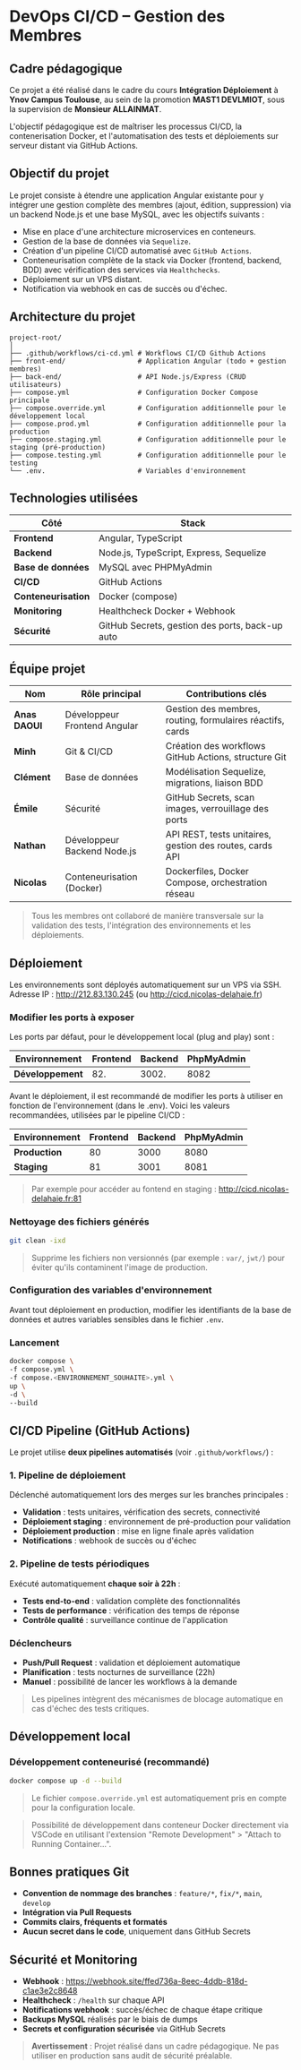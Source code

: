 # DevOps CI/CD – Gestion des Membres

## Cadre pédagogique

Ce projet a été réalisé dans le cadre du cours **Intégration Déploiement** à **Ynov Campus Toulouse**, au sein de la promotion **MAST1 DEVLMIOT**, sous la supervision de **Monsieur ALLAINMAT**.

L'objectif pédagogique est de maîtriser les processus CI/CD, la contenerisation Docker, et l'automatisation des tests et déploiements sur serveur distant via GitHub Actions.

## Objectif du projet

Le projet consiste à étendre une application Angular existante pour y intégrer une gestion complète des membres (ajout, édition, suppression) via un backend Node.js et une base MySQL, avec les objectifs suivants :

- Mise en place d'une architecture microservices en conteneurs.
- Gestion de la base de données via `Sequelize`.
- Création d'un pipeline CI/CD automatisé avec `GitHub Actions`.
- Conteneurisation complète de la stack via Docker (frontend, backend, BDD) avec vérification des services via `Healthchecks`.
- Déploiement sur un VPS distant.
- Notification via webhook en cas de succès ou d'échec.

## Architecture du projet

```
project-root/
│
├── .github/workflows/ci-cd.yml # Workflows CI/CD Github Actions
├── front-end/                  # Application Angular (todo + gestion membres)
├── back-end/                   # API Node.js/Express (CRUD utilisateurs)
├── compose.yml                 # Configuration Docker Compose principale
├── compose.override.yml        # Configuration additionnelle pour le développement local
├── compose.prod.yml            # Configuration additionnelle pour la production
├── compose.staging.yml         # Configuration additionnelle pour le staging (pré-production)
├── compose.testing.yml         # Configuration additionnelle pour le testing
└── .env.                       # Variables d'environnement
```

## Technologies utilisées

| Côté                 | Stack                                           |
| -------------------- | ----------------------------------------------- |
| **Frontend**         | Angular, TypeScript                             |
| **Backend**          | Node.js, TypeScript, Express, Sequelize         |
| **Base de données**  | MySQL avec PHPMyAdmin                           |
| **CI/CD**            | GitHub Actions                                  |
| **Conteneurisation** | Docker (compose)                                |
| **Monitoring**       | Healthcheck Docker + Webhook                    |
| **Sécurité**         | GitHub Secrets, gestion des ports, back-up auto |

## Équipe projet

| Nom            | Rôle principal               | Contributions clés                                        |
| -------------- | ---------------------------- | --------------------------------------------------------- |
| **Anas DAOUI** | Développeur Frontend Angular | Gestion des membres, routing, formulaires réactifs, cards |
| **Minh**       | Git & CI/CD                  | Création des workflows GitHub Actions, structure Git      |
| **Clément**    | Base de données              | Modélisation Sequelize, migrations, liaison BDD           |
| **Émile**      | Sécurité                     | GitHub Secrets, scan images, verrouillage des ports       |
| **Nathan**     | Développeur Backend Node.js  | API REST, tests unitaires, gestion des routes, cards API  |
| **Nicolas**    | Conteneurisation (Docker)    | Dockerfiles, Docker Compose, orchestration réseau         |

> Tous les membres ont collaboré de manière transversale sur la validation des tests, l'intégration des environnements et les déploiements.

## Déploiement

Les environnements sont déployés automatiquement sur un VPS via SSH. Adresse IP : <http://212.83.130.245> (ou <http://cicd.nicolas-delahaie.fr>)

### Modifier les ports à exposer

Les ports par défaut, pour le développement local (plug and play) sont :

| Environnement     | Frontend | Backend | PhpMyAdmin |
| ----------------- | -------- | ------- | ---------- |
| **Développement** | 82.      | 3002.   | 8082       |

Avant le déploiement, il est recommandé de modifier les ports à utiliser en fonction de l'environnement (dans le .env). Voici les valeurs recommandées, utilisées par le pipeline CI/CD :

| Environnement  | Frontend | Backend | PhpMyAdmin |
| -------------- | -------- | ------- | ---------- |
| **Production** | 80       | 3000    | 8080       |
| **Staging**    | 81       | 3001    | 8081       |

> Par exemple pour accéder au fontend en staging : <http://cicd.nicolas-delahaie.fr:81>

### Nettoyage des fichiers générés

```bash
git clean -ixd
```

> Supprime les fichiers non versionnés (par exemple : `var/`, `jwt/`) pour éviter qu'ils contaminent l'image de production.

### Configuration des variables d'environnement

Avant tout déploiement en production, modifier les identifiants de la base de données et autres variables sensibles dans le fichier `.env`.

### Lancement

```bash
docker compose \
-f compose.yml \
-f compose.<ENVIRONNEMENT_SOUHAITE>.yml \
up \
-d \
--build
```

## CI/CD Pipeline (GitHub Actions)

Le projet utilise **deux pipelines automatisés** (voir `.github/workflows/`) :

### 1. Pipeline de déploiement

Déclenché automatiquement lors des merges sur les branches principales :

- **Validation** : tests unitaires, vérification des secrets, connectivité
- **Déploiement staging** : environnement de pré-production pour validation
- **Déploiement production** : mise en ligne finale après validation
- **Notifications** : webhook de succès ou d'échec

### 2. Pipeline de tests périodiques

Exécuté automatiquement **chaque soir à 22h** :

- **Tests end-to-end** : validation complète des fonctionnalités
- **Tests de performance** : vérification des temps de réponse
- **Contrôle qualité** : surveillance continue de l'application

### Déclencheurs

- **Push/Pull Request** : validation et déploiement automatique
- **Planification** : tests nocturnes de surveillance (22h)
- **Manuel** : possibilité de lancer les workflows à la demande

> Les pipelines intègrent des mécanismes de blocage automatique en cas d'échec des tests critiques.

## Développement local

### Développement conteneurisé (recommandé)

```bash
docker compose up -d --build
```

> Le fichier `compose.override.yml` est automatiquement pris en compte pour la configuration locale.

> Possibilité de développement dans conteneur Docker directement via VSCode en utilisant l'extension "Remote Development" > "Attach to Running Container...".

## Bonnes pratiques Git

- **Convention de nommage des branches** : `feature/*`, `fix/*`, `main`, `develop`
- **Intégration via Pull Requests**
- **Commits clairs, fréquents et formatés**
- **Aucun secret dans le code**, uniquement dans GitHub Secrets

## Sécurité et Monitoring

- **Webhook** : https://webhook.site/ffed736a-8eec-4ddb-818d-c1ae3e2c8648
- **Healthcheck** : `/health` sur chaque API
- **Notifications webhook** : succès/échec de chaque étape critique
- **Backups MySQL** réalisés par le biais de dumps
- **Secrets et configuration sécurisée** via GitHub Secrets

> **Avertissement** : Projet réalisé dans un cadre pédagogique. Ne pas utiliser en production sans audit de sécurité préalable.
